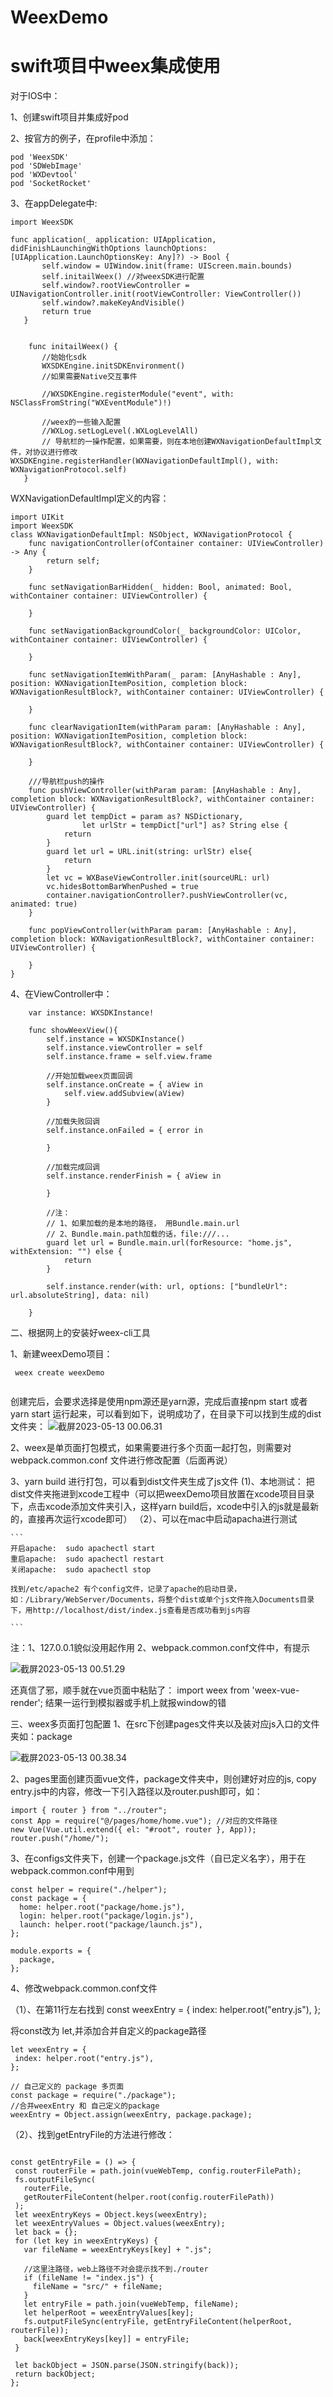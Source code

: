 # WeexDemo
# swift项目中weex集成使用

对于IOS中：

1、创建swift项目并集成好pod

2、按官方的例子，在profile中添加：

    pod 'WeexSDK'
    pod 'SDWebImage'
    pod 'WXDevtool'
    pod 'SocketRocket'
    
3、在appDelegate中:


 ```
 import WeexSDK

func application(_ application: UIApplication, didFinishLaunchingWithOptions launchOptions: [UIApplication.LaunchOptionsKey: Any]?) -> Bool {
        self.window = UIWindow.init(frame: UIScreen.main.bounds)
        self.initailWeex() //对weexSDK进行配置
        self.window?.rootViewController = UINavigationController.init(rootViewController: ViewController())
        self.window?.makeKeyAndVisible()
        return true
    }
    
    
     func initailWeex() {
        //始始化sdk
        WXSDKEngine.initSDKEnvironment()
        //如果需要Native交互事件
        
        //WXSDKEngine.registerModule("event", with: NSClassFromString("WXEventModule")!)
        
        //weex的一些输入配置
        //WXLog.setLogLevel(.WXLogLevelAll)
        // 导航栏的一操作配置，如果需要，则在本地创建WXNavigationDefaultImpl文件，对协议进行修改     WXSDKEngine.registerHandler(WXNavigationDefaultImpl(), with: WXNavigationProtocol.self)
    }
```
    
WXNavigationDefaultImpl定义的内容： 

```
import UIKit
import WeexSDK
class WXNavigationDefaultImpl: NSObject, WXNavigationProtocol {
    func navigationController(ofContainer container: UIViewController) -> Any {
        return self;
    }
    
    func setNavigationBarHidden(_ hidden: Bool, animated: Bool, withContainer container: UIViewController) {
        
    }
    
    func setNavigationBackgroundColor(_ backgroundColor: UIColor, withContainer container: UIViewController) {
        
    }
    
    func setNavigationItemWithParam(_ param: [AnyHashable : Any], position: WXNavigationItemPosition, completion block: WXNavigationResultBlock?, withContainer container: UIViewController) {
        
    }
    
    func clearNavigationItem(withParam param: [AnyHashable : Any], position: WXNavigationItemPosition, completion block: WXNavigationResultBlock?, withContainer container: UIViewController) {
        
    }
    
    ///导航栏push的操作
    func pushViewController(withParam param: [AnyHashable : Any], completion block: WXNavigationResultBlock?, withContainer container: UIViewController) {
        guard let tempDict = param as? NSDictionary,
                let urlStr = tempDict["url"] as? String else {
            return
        }
        guard let url = URL.init(string: urlStr) else{
            return
        }
        let vc = WXBaseViewController.init(sourceURL: url)
        vc.hidesBottomBarWhenPushed = true
        container.navigationController?.pushViewController(vc, animated: true)
    }
    
    func popViewController(withParam param: [AnyHashable : Any], completion block: WXNavigationResultBlock?, withContainer container: UIViewController) {
        
    }
}
```

4、在ViewController中：

```
    var instance: WXSDKInstance!
    
    func showWeexView(){
        self.instance = WXSDKInstance()
        self.instance.viewController = self
        self.instance.frame = self.view.frame
        
        //开始加载weex页面回调
        self.instance.onCreate = { aView in
            self.view.addSubview(aView)
        }
        
        //加载失败回调
        self.instance.onFailed = { error in
        
        }
        
        //加载完成回调
        self.instance.renderFinish = { aView in
                    
        }
         
        //注：
        // 1、如果加载的是本地的路径， 用Bundle.main.url
        // 2、Bundle.main.path加载的话，file:///...
        guard let url = Bundle.main.url(forResource: "home.js", withExtension: "") else {
            return
        }
        
        self.instance.render(with: url, options: ["bundleUrl": url.absoluteString], data: nil)
    
    }    
```

二、根据网上的安装好weex-cli工具

1、新建weexDemo项目：

```
 weex create weexDemo
 
```
创建完后，会要求选择是使用npm源还是yarn源，完成后直接npm start 或者yarn start 运行起来，可以看到如下，说明成功了，在目录下可以找到生成的dist文件夹：
![截屏2023-05-13 00.06.31](media/16839052485195/%E6%88%AA%E5%B1%8F2023-05-13%2000.06.31.png)


2、weex是单页面打包模式，如果需要进行多个页面一起打包，则需要对webpack.common.conf 文件进行修改配置（后面再说）

3、yarn build 进行打包，可以看到dist文件夹生成了js文件
(1)、本地测试：
把dist文件夹拖进到xcode工程中（可以把weexDemo项目放置在xcode项目目录下，点击xcode添加文件夹引入，这样yarn build后，xcode中引入的js就是最新的，直接再次运行xcode即可）
（2）、可以在mac中启动apacha进行测试

    ```
    开启apache:  sudo apachectl start
    重启apache:  sudo apachectl restart
    关闭apache:  sudo apachectl stop
    
    找到/etc/apache2 有个config文件，记录了apache的启动目录，如：/Library/WebServer/Documents，将整个dist或单个js文件拖入Documents目录下，用http://localhost/dist/index.js查看是否成功看到js内容 
    
    ```
    
 注：1、127.0.0.1貌似没用起作用
    2、webpack.common.conf文件中，有提示
  
   ![截屏2023-05-13 00.51.29](media/16839052485195/%E6%88%AA%E5%B1%8F2023-05-13%2000.51.29.png)

还真信了邪，顺手就在vue页面中粘贴了：
import weex from 'weex-vue-render';
结果一运行到模拟器或手机上就报window的错


三、weex多页面打包配置
1、在src下创建pages文件夹以及装对应js入口的文件夹如：package

![截屏2023-05-13 00.38.34](media/16839052485195/%E6%88%AA%E5%B1%8F2023-05-13%2000.38.34.png)


2、pages里面创建页面vue文件，package文件夹中，则创建好对应的js, copy entry.js中的内容，修改一下引入路径以及router.push即可，如：

```
import { router } from "../router";
const App = require("@/pages/home/home.vue"); //对应的文件路径
new Vue(Vue.util.extend({ el: "#root", router }, App));
router.push("/home/");

```

3、在configs文件夹下，创建一个package.js文件（自已定义名字），用于在webpack.common.conf中用到

```
const helper = require("./helper");
const package = {
  home: helper.root("package/home.js"),
  login: helper.root("package/login.js"),
  launch: helper.root("package/launch.js"),
};

module.exports = {
  package,
};

```

4、修改webpack.common.conf文件

（1）、在第11行左右找到
const weexEntry = {
  index: helper.root("entry.js"),
};

将const改为 let,并添加合并自定义的package路径

 ```
 let weexEntry = {
  index: helper.root("entry.js"),
};

// 自己定义的 package 多页面
const package = require("./package");
//合并weexEntry 和 自己定义的package
weexEntry = Object.assign(weexEntry, package.package);
 
 ```
 
 （2）、找到getEntryFile的方法进行修改：
 
 ```
    
const getEntryFile = () => {
  const routerFile = path.join(vueWebTemp, config.routerFilePath);
  fs.outputFileSync(
    routerFile,
    getRouterFileContent(helper.root(config.routerFilePath))
  );
  let weexEntryKeys = Object.keys(weexEntry);
  let weexEntryValues = Object.values(weexEntry);
  let back = {};
  for (let key in weexEntryKeys) {
    var fileName = weexEntryKeys[key] + ".js";
    
    //这里注路径，web上路径不对会提示找不到./router
    if (fileName != "index.js") {
      fileName = "src/" + fileName;
    }
    let entryFile = path.join(vueWebTemp, fileName);
    let helperRoot = weexEntryValues[key];
    fs.outputFileSync(entryFile, getEntryFileContent(helperRoot, routerFile));
    back[weexEntryKeys[key]] = entryFile;
  }

  let backObject = JSON.parse(JSON.stringify(back));
  return backObject;
};

 ```
 
 
 




